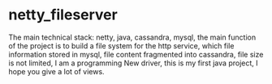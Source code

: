 # netty_fileserver
The main technical stack: netty, java, cassandra, mysql, the main function of the project is to build a file system for the http service,
which file information stored in mysql, file content fragmented into cassandra, file size is not limited,
I am a programming New driver, this is my first java project, I hope you give a lot of views.
